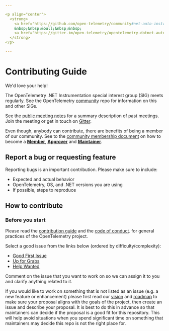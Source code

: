 ```yaml
---

<p align="center">
  <strong>
    <a href="https://github.com/open-telemetry/community#net-auto-instrumentation">Getting Involved<a/>
    &nbsp;&nbsp;&bull;&nbsp;&nbsp;
    <a href="https://gitter.im/open-telemetry/opentelemetry-dotnet-auto-instr">Getting In Touch<a/>
  </strong>
</p>

---
```


# Contributing Guide

We'd love your help!

The OpenTelemetry .NET Instrumentation special interest group (SIG) meets regularly.
See the OpenTelemetry [community](https://github.com/open-telemetry/community#net-auto-instrumentation)
repo for information on this and other SIGs.

See the [public meeting notes](https://docs.google.com/document/d/1XedN2D8_PH4YLej-maT8sp4RKogfuhFpccRi3QpUcoI/edit)
for a summary description of past meetings.
Join the meeting or get in touch on
[Gitter](https://gitter.im/open-telemetry/opentelemetry-dotnet-auto-instr).

Even though, anybody can contribute, there are benefits of being a member of
our community. See to the [community membership
document](https://github.com/open-telemetry/community/blob/master/community-membership.md)
on how to become a
[**Member**](https://github.com/open-telemetry/community/blob/master/community-membership.md#member),
[**Approver**](https://github.com/open-telemetry/community/blob/master/community-membership.md#approver)
and
[**Maintainer**](https://github.com/open-telemetry/community/blob/master/community-membership.md#maintainer).

## Report a bug or requesting feature

Reporting bugs is an important contribution. Please make sure to include:

* Expected and actual behavior
* OpenTelemetry, OS, and .NET versions you are using
* If possible, steps to reproduce

## How to contribute

### Before you start

Please read the
[contribution guide](https://github.com/open-telemetry/community/blob/master/CONTRIBUTING.md)
and the
[code of conduct](https://github.com/open-telemetry/community/blob/master/code-of-conduct.md).
for general practices of the OpenTelemetry project.

Select a good issue from the links below (ordered by difficulty/complexity):

* [Good First Issue](https://github.com/open-telemetry/opentelemetry-dotnet-instrumentation/issues?utf8=%E2%9C%93&q=is%3Aissue+is%3Aopen+label%3A%22good+first+issue%22)
* [Up for Grabs](https://github.com/open-telemetry/opentelemetry-dotnet-instrumentation/issues?utf8=%E2%9C%93&q=is%3Aissue+is%3Aopen+label%3Aup-for-grabs+)
* [Help Wanted](https://github.com/open-telemetry/opentelemetry-dotnet-instrumentation/issues?q=is%3Aissue+is%3Aopen+label%3A%22help+wanted%22)

Comment on the issue that you want to work on so we can assign it to you and
clarify anything related to it.

If you would like to work on something that is not listed as an issue
(e.g. a new feature or enhancement) please first read our [vision](https://docs.google.com/document/d/1F25EzxYa7iSs2r9u0kjetCNPGS7Ui-bneHJEEwzEFR4/edit#heading=h.lp5s13snr6b)
and
[roadmap](https://docs.google.com/document/d/1F25EzxYa7iSs2r9u0kjetCNPGS7Ui-bneHJEEwzEFR4/edit#heading=h.kukvo6w51274)
to make sure your proposal aligns with the goals of the
project, then create an issue and describe your proposal. It is best to do this
in advance so that maintainers can decide if the proposal is a good fit for
this repository. This will help avoid situations when you spend significant time
on something that maintainers may decide this repo is not the right place for.

